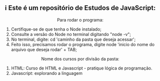 <h2 align=center> ℹ Este é um repositório de Estudos de JavaScript: </h2>
<div align="center"> Para rodar o programa: </div>
<ol>
    <li>Certifique-se de que tenha o Node instalado;</li>
    <li>Consulte a versão do Node no terminal digitando "node -v";</li>
    <li>No terminal, digite: cd 'caminho da pasta que deseja acessar';</li>
    <li>Feito isso, precisamos rodar o programa, digite node 'inicio do nome do arquivo que deseja rodar' + TAB;</li>
</ol>
<div align="center"> Nome dos cursos por divisão da pasta: </div>

<ol>
    <li>HTML: Curso de HTML e Javascript - pratique lógica de programação.</li>
    <li>Javascript: explorando a linguagem</li>
</ol>
